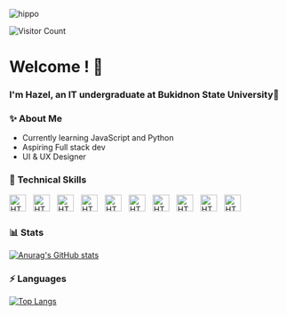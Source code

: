 ![hippo](https://media1.tenor.com/m/BRlne3ra8qYAAAAC/cats-camping-camping.gif)

<div align="left">
    <img src="https://visitor-badge.laobi.icu/badge?page_id=zeruann.zeruann" alt="Visitor Count" />
</div>

# Welcome ! 👋  
### I'm Hazel, an IT undergraduate at Bukidnon State University💫  

### ✨ **About Me**   
- Currently learning JavaScript and Python
- Aspiring Full stack dev 
- UI & UX Designer

### 🧰 **Technical Skills**  

<img src="https://cdn.jsdelivr.net/gh/devicons/devicon@latest/icons/figma/figma-original.svg" alt="HTML" align="left" width="30px" style="padding-right: 10px;">
<img src="https://cdn.jsdelivr.net/gh/devicons/devicon@latest/icons/html5/html5-original.svg" alt="HTML" align="left" width="30px" style="padding-right: 10px;">
<img src="https://cdn.jsdelivr.net/gh/devicons/devicon@latest/icons/css3/css3-original.svg" alt="HTML" align="left" width="30px" style="padding-right: 10px;">
<img src="https://cdn.jsdelivr.net/gh/devicons/devicon@latest/icons/javascript/javascript-original.svg" alt="HTML" align="left" width="30px" style="padding-right: 10px;">
<img src="https://cdn.jsdelivr.net/gh/devicons/devicon@latest/icons/csharp/csharp-original.svg" alt="HTML" align="left" width="30px" style="padding-right: 10px;">
<img src="https://cdn.jsdelivr.net/gh/devicons/devicon@latest/icons/microsoftsqlserver/microsoftsqlserver-original.svg" alt="HTML" align="left" width="30px" style="padding-right: 10px;">
<img src="https://cdn.jsdelivr.net/gh/devicons/devicon@latest/icons/bootstrap/bootstrap-original.svg" alt="HTML" align="left" width="30px" style="padding-right: 10px;">
<img src="https://cdn.jsdelivr.net/gh/devicons/devicon@latest/icons/c/c-original.svg" alt="HTML" align="left" width="30px" style="padding-right: 10px;">
<img src="https://cdn.jsdelivr.net/gh/devicons/devicon@latest/icons/java/java-original.svg" alt="HTML" align="left" width="30px" style="padding-right: 10px;">
<img src="https://cdn.jsdelivr.net/gh/devicons/devicon@latest/icons/python/python-original.svg" alt="HTML" align="left" width="30px" style="padding-right: 10px;">
<br/><br/>


### 📊 **Stats**  
[![Anurag's GitHub stats](https://github-readme-stats.vercel.app/api?username=zeruann)](https://github.com/zeruann/github-readme-stats)  

### ⚡ **Languages**  
[![Top Langs](https://github-readme-stats.vercel.app/api/top-langs/?username=zeruann&layout=pie)](https://github.com/zeruann/github-readme-stats)

